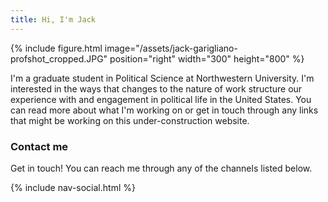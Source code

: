 ```yaml
---
title: Hi, I'm Jack
---
```


{% include figure.html image="/assets/jack-garigliano-profshot_cropped.JPG" position="right" width="300" height="800" %}

I'm a graduate student in Political Science at Northwestern University. I'm interested in the ways that changes to the nature of work structure our experience with and engagement in political life in the United States. You can read more about what I'm working on or get in touch through any links that might be working on this under-construction website.

<section class="section  section--description">
      <h3>Contact me</h3>
      <p>Get in touch! You can reach me through any of the channels listed below.</p>
      {% include nav-social.html %}
    </section>
